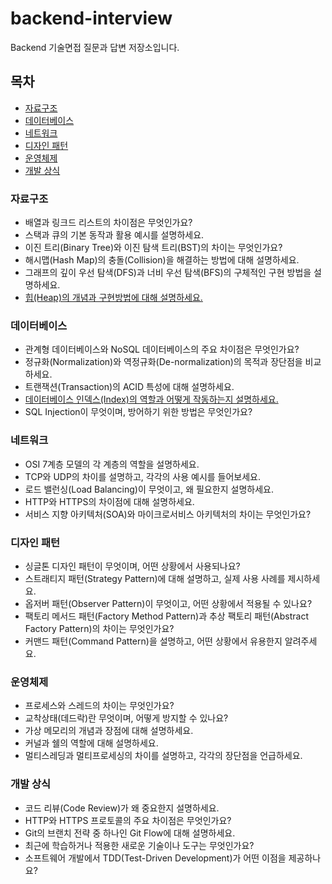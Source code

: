 # backend-interview
Backend 기술면접 질문과 답변 저장소입니다.

## 목차

- [자료구조](#자료구조)
- [데이터베이스](#데이터베이스)
- [네트워크](#네트워크)
- [디자인 패턴](#디자인-패턴)
- [운영체제](#운영체제)
- [개발 상식](#개발-상식)

### 자료구조

- 배열과 링크드 리스트의 차이점은 무엇인가요?
- 스택과 큐의 기본 동작과 활용 예시를 설명하세요.
- 이진 트리(Binary Tree)와 이진 탐색 트리(BST)의 차이는 무엇인가요?
- 해시맵(Hash Map)의 충돌(Collision)을 해결하는 방법에 대해 설명하세요.
- 그래프의 깊이 우선 탐색(DFS)과 너비 우선 탐색(BFS)의 구체적인 구현 방법을 설명하세요.
- [힙(Heap)의 개념과 구현방법에 대해 설명하세요.](https://github.com/jmp7911/backend-interview/tree/main/DataStructure/Heap)

### 데이터베이스

- 관계형 데이터베이스와 NoSQL 데이터베이스의 주요 차이점은 무엇인가요?
- 정규화(Normalization)와 역정규화(De-normalization)의 목적과 장단점을 비교하세요.
- 트랜잭션(Transaction)의 ACID 특성에 대해 설명하세요.
- [데이터베이스 인덱스(Index)의 역할과 어떻게 작동하는지 설명하세요.](https://github.com/jmp7911/backend-interview/tree/main/Database/Index)
- SQL Injection이 무엇이며, 방어하기 위한 방법은 무엇인가요?

### 네트워크

- OSI 7계층 모델의 각 계층의 역할을 설명하세요.
- TCP와 UDP의 차이를 설명하고, 각각의 사용 예시를 들어보세요.
- 로드 밸런싱(Load Balancing)이 무엇이고, 왜 필요한지 설명하세요.
- HTTP와 HTTPS의 차이점에 대해 설명하세요.
- 서비스 지향 아키텍처(SOA)와 마이크로서비스 아키텍처의 차이는 무엇인가요?

### 디자인 패턴

- 싱글톤 디자인 패턴이 무엇이며, 어떤 상황에서 사용되나요?
- 스트래티지 패턴(Strategy Pattern)에 대해 설명하고, 실제 사용 사례를 제시하세요.
- 옵저버 패턴(Observer Pattern)이 무엇이고, 어떤 상황에서 적용될 수 있나요?
- 팩토리 메서드 패턴(Factory Method Pattern)과 추상 팩토리 패턴(Abstract Factory Pattern)의 차이는 무엇인가요?
- 커맨드 패턴(Command Pattern)을 설명하고, 어떤 상황에서 유용한지 알려주세요.

### 운영체제

- 프로세스와 스레드의 차이는 무엇인가요?
- 교착상태(데드락)란 무엇이며, 어떻게 방지할 수 있나요?
- 가상 메모리의 개념과 장점에 대해 설명하세요.
- 커널과 쉘의 역할에 대해 설명하세요.
- 멀티스레딩과 멀티프로세싱의 차이를 설명하고, 각각의 장단점을 언급하세요.

### 개발 상식

- 코드 리뷰(Code Review)가 왜 중요한지 설명하세요.
- HTTP와 HTTPS 프로토콜의 주요 차이점은 무엇인가요?
- Git의 브랜치 전략 중 하나인 Git Flow에 대해 설명하세요.
- 최근에 학습하거나 적용한 새로운 기술이나 도구는 무엇인가요?
- 소프트웨어 개발에서 TDD(Test-Driven Development)가 어떤 이점을 제공하나요?